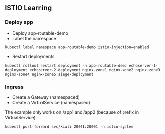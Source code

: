 ## ISTIO Learning
### Deploy app
- Deploy app-routable-demo
- Label the namespace
```
kubectl label namespace app-routable-demo istio-injection=enabled
```
- Restart deployments
```
kubectl rollout restart deployment -n app-routable-demo echoserver-1-deployment echoserver-2-deployment nginx-zone1 nginx-zone2 nginx-zone3 nginx-zone4 nginx-zone5 siege-deployment
```
### Ingress
- Create a Gateway (namespaced)
- Create a VirtualService (namespaced)

The example only works on /app1 and /app2 (because of prefix in VirtualService)
```
kubectl port-forward svc/kiali 20001:20001 -n istio-system
```
